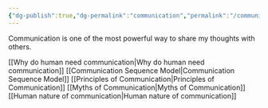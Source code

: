 ```yaml
---
{"dg-publish":true,"dg-permalink":"communication","permalink":"/communication/"}
---
```


Communication is one of the most powerful way to share my thoughts with others.

[[Why do human need communication\|Why do human need communication]]
[[Communication Sequence Model\|Communication Sequence Model]]
[[Principles of Communication\|Principles of Communication]]
[[Myths of Communication\|Myths of Communication]]
[[Human nature of communication\|Human nature of communication]]
